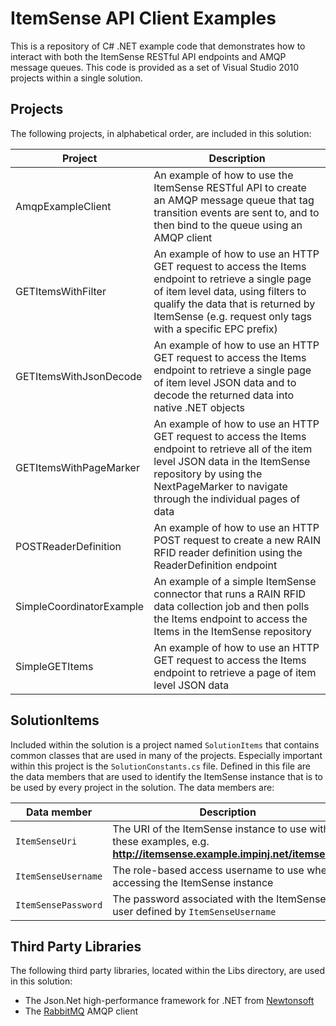 # ItemSense API Client Examples
This is a repository of C# .NET example code that demonstrates how to interact with both the ItemSense RESTful API endpoints and AMQP message queues. This code is provided as a set of Visual Studio 2010 projects within a single solution.

## Projects
The following projects, in alphabetical order, are included in this solution:


| Project | Description |
| ------ | ----------- |
| AmqpExampleClient | An example of how to use the ItemSense RESTful API to create an AMQP message queue that tag transition events are sent to, and to then bind to the queue using an AMQP client |
| GETItemsWithFilter | An example of how to use an HTTP GET request to access the Items  endpoint to retrieve a single page of item level data, using filters to qualify the data that is returned by ItemSense (e.g. request only tags with a specific EPC prefix) |
| GETItemsWithJsonDecode | An example of how to use an HTTP GET request to access the Items  endpoint to retrieve a single page of item level JSON data and to decode the returned data into native .NET objects |
| GETItemsWithPageMarker | An example of how to use an HTTP GET request to access the Items  endpoint to retrieve all of the item level JSON data in the ItemSense repository by using the NextPageMarker to navigate through the individual pages of data |
| POSTReaderDefinition | An example of how to use an HTTP POST request to create a new RAIN RFID reader definition using the ReaderDefinition  endpoint |
| SimpleCoordinatorExample | An example of a simple ItemSense connector that runs a RAIN RFID data collection job and then polls the Items  endpoint to access the Items in the ItemSense repository |
| SimpleGETItems | An example of how to use an HTTP GET request to access the Items  endpoint to retrieve a page of item level JSON data |

## SolutionItems
Included within the solution is a project named `SolutionItems` that contains common classes that are used in many of the projects. Especially important within this project is the `SolutionConstants.cs` file. Defined in this file are the data members that are used to identify the ItemSense instance that is to be used by every project in the solution. The data members are:

| Data member | Description |
| ----------- | ----------- |
| `ItemSenseUri` | The URI of the ItemSense instance to use with these examples, e.g. **http://itemsense.example.impinj.net/itemsense** |
| `ItemSenseUsername` | The role-based access username to use when accessing the ItemSense instance |
| `ItemSensePassword` | The password associated with the ItemSense user defined by `ItemSenseUsername` | 

## Third Party Libraries
The following third party libraries, located within the Libs directory, are used in this solution:

- The Json.Net high-performance framework for .NET from [Newtonsoft](http://www.newtonsoft.com/json "Newtonsoft")
- The [RabbitMQ](https://www.rabbitmq.com/ "RabbitMQ") AMQP client
